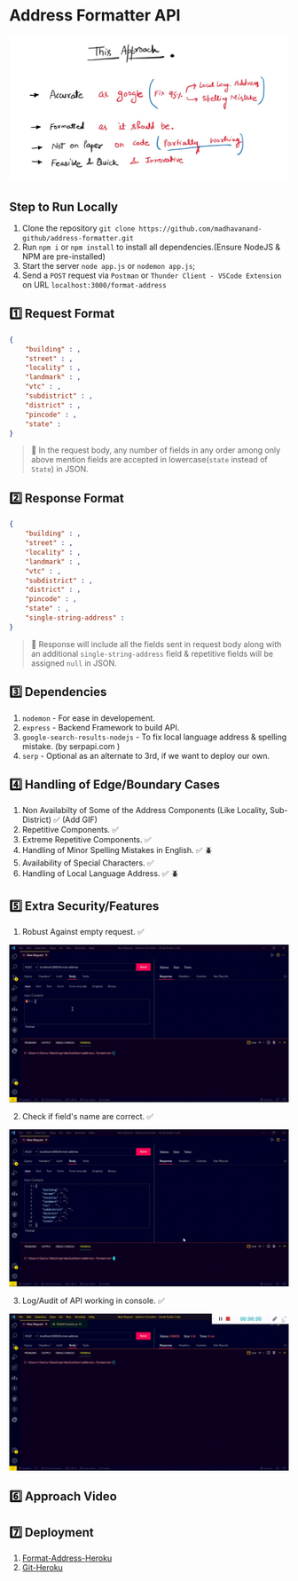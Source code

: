 # Address Formatter API

![Approach](https://github.com/madhavanand-github/address-formatter/blob/master/img/approach.jpg)

## Step to Run Locally

1. Clone the repository `git clone https://github.com/madhavanand-github/address-formatter.git`
2. Run `npm i` or `npm install` to install all dependencies.(Ensure NodeJS & NPM are pre-installed)
3. Start the server `node app.js` or `nodemon app.js`;
4. Send a `POST` request via `Postman` or `Thunder Client - VSCode Extension` on URL `localhost:3000/format-address`

## 1️⃣ Request Format

```json
{
	"building" : ,
	"street" : ,
	"locality" : ,
	"landmark" : ,
	"vtc" : ,
	"subdistrict" : ,
	"district" : ,
	"pincode" : ,
	"state" : 
}
```

> 🛑 In the request body, any number of fields in any order among only above mention fields are accepted in lowercase(`state` instead of `State`) in JSON.

## 2️⃣ Response Format

```json
{
	"building" : ,
	"street" : ,
	"locality" : ,
	"landmark" : ,
	"vtc" : ,
	"subdistrict" : ,
	"district" : ,
	"pincode" : ,
	"state" : ,
	"single-string-address" :
}
```

> 🛑 Response will include all the fields sent in request body along with an additional `single-string-address` field & repetitive fields will be assigned `null` in JSON.

## 3️⃣ Dependencies

1. `nodemon` - For ease in developement.
2. `express` - Backend Framework to build API.
3. `google-search-results-nodejs` - To fix local language address & spelling mistake. (by serpapi.com )
4. `serp` - Optional as an alternate to 3rd, if we want to deploy our own.

## 4️⃣ Handling of Edge/Boundary Cases

1. Non Availabilty of Some of the Address Components (Like Locality, Sub-District) ✅ (Add GIF)
2. Repetitive Components. ✅
3. Extreme Repetitive Components. ✅
4. Handling of Minor Spelling Mistakes in English. ✅ 🪲
5. Availability of Special Characters. ✅
6. Handling of Local Language Address. ✅ 🪲

## 5️⃣ Extra Security/Features

1. Robust Against empty request. ✅  

![empty-request](https://github.com/madhavanand-github/address-formatter/blob/master/gif/empty-request.gif)  

2. Check if field's name are correct. ✅  

![field-name-checker](https://github.com/madhavanand-github/address-formatter/blob/master/gif/field-name-checker.gif)

3. Log/Audit of API working in console. ✅    

![empty-request](https://github.com/madhavanand-github/address-formatter/blob/master/gif/log.gif)

## 6️⃣ Approach Video


## 7️⃣ Deployment

1. [Format-Address-Heroku](https://format-address.herokuapp.com/)
2. [Git-Heroku](https://git.heroku.com/format-address.git)